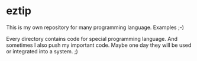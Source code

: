 # eztip
This is my own repository for many programming language. Examples ;-)

Every directory contains code for special programming language. And sometimes I also push my important code. Maybe one day
they will be used or integrated into a system. ;)
